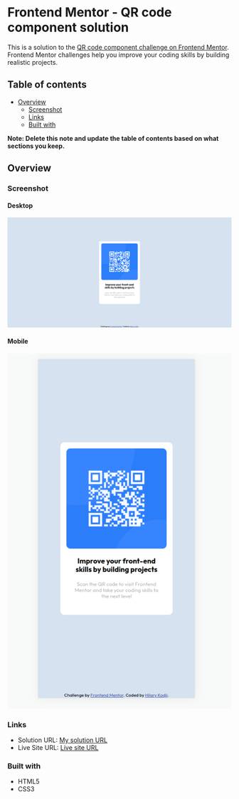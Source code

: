 # Frontend Mentor - QR code component solution

This is a solution to the [QR code component challenge on Frontend Mentor](https://www.frontendmentor.io/challenges/qr-code-component-iux_sIO_H). Frontend Mentor challenges help you improve your coding skills by building realistic projects. 

## Table of contents

- [Overview](#overview)
  - [Screenshot](#screenshot)
  - [Links](#links)
  - [Built with](#built-with)


**Note: Delete this note and update the table of contents based on what sections you keep.**

## Overview

### Screenshot
#### Desktop
![](./screenshots/screenshot-desktop.png)
#### Mobile
![](./screenshots/screenshot-mobile.png)

### Links

- Solution URL: [My solution URL](#)
- Live Site URL: [Live site URL](#)

### Built with

- HTML5
- CSS3

